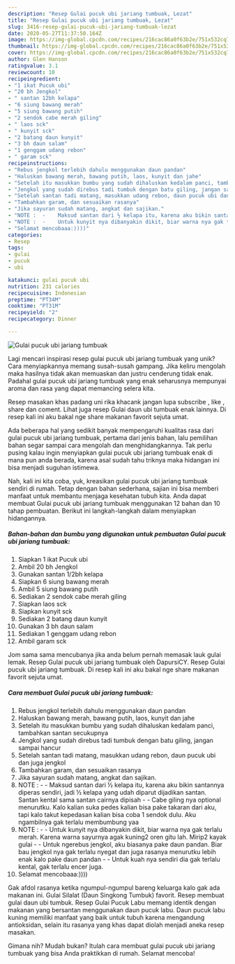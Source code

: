 ```yaml
---
description: "Resep Gulai pucuk ubi jariang tumbuak, Lezat"
title: "Resep Gulai pucuk ubi jariang tumbuak, Lezat"
slug: 3416-resep-gulai-pucuk-ubi-jariang-tumbuak-lezat
date: 2020-05-27T11:37:50.164Z
image: https://img-global.cpcdn.com/recipes/216cac86a0f63b2e/751x532cq70/gulai-pucuk-ubi-jariang-tumbuak-foto-resep-utama.jpg
thumbnail: https://img-global.cpcdn.com/recipes/216cac86a0f63b2e/751x532cq70/gulai-pucuk-ubi-jariang-tumbuak-foto-resep-utama.jpg
cover: https://img-global.cpcdn.com/recipes/216cac86a0f63b2e/751x532cq70/gulai-pucuk-ubi-jariang-tumbuak-foto-resep-utama.jpg
author: Glen Hanson
ratingvalue: 3.1
reviewcount: 10
recipeingredient:
- "1 ikat Pucuk ubi"
- "20 bh Jengkol"
- " santan 12bh kelapa"
- "6 siung bawang merah"
- "5 siung bawang putih"
- "2 sendok cabe merah giling"
- " laos sck"
- " kunyit sck"
- "2 batang daun kunyit"
- "3 bh daun salam"
- "1 genggam udang rebon"
- " garam sck"
recipeinstructions:
- "Rebus jengkol terlebih dahulu menggunakan daun pandan"
- "Haluskan bawang merah, bawang putih, laos, kunyit dan jahe"
- "Setelah itu masukkan bumbu yang sudah dihaluskan kedalam panci, tambahkan santan secukupnya"
- "Jengkol yang sudah direbus tadi tumbuk dengan batu giling, jangan sampai hancur"
- "Setelah santan tadi matang, masukkan udang rebon, daun pucuk ubi dan juga jengkol"
- "Tambahkan garam, dan sesuaikan rasanya"
- "Jika sayuran sudah matang, angkat dan sajikan."
- "NOTE :  -	Maksud santan dari ½ kelapa itu, karena aku bikin santannya diperas sendiri, jadi ½ kelapa yang udah diparut dijadikan santan. Santan kental sama santan cairnya dipisah -	Cabe giling nya optional menurutku. Kalo kalian suka pedes kalian bisa pake takaran dari aku, tapi kalo takut kepedasan kalian bisa coba 1 sendok dulu. Aku ngambilnya gak terlalu membumbung yaa"
- "NOTE :  -	Untuk kunyit nya dibanyakin dikit, biar warna nya gak terlalu merah. Karena warna sayurnya agak kuning2 oren gitu lah. Mirip2 kayak gulai -	Untuk ngerebus jengkol, aku biasanya pake daun pandan. Biar bau jengkol nya gak terlalu nyegat dan juga rasanya menurutku lebih enak kalo pake daun pandan  -	Untuk kuah nya sendiri dia gak terlalu kental, gak terlalu encer juga."
- "Selamat mencobaaa:))))"
categories:
- Resep
tags:
- gulai
- pucuk
- ubi

katakunci: gulai pucuk ubi 
nutrition: 231 calories
recipecuisine: Indonesian
preptime: "PT34M"
cooktime: "PT31M"
recipeyield: "2"
recipecategory: Dinner

---
```



![Gulai pucuk ubi jariang tumbuak](https://img-global.cpcdn.com/recipes/216cac86a0f63b2e/751x532cq70/gulai-pucuk-ubi-jariang-tumbuak-foto-resep-utama.jpg)

Lagi mencari inspirasi resep gulai pucuk ubi jariang tumbuak yang unik? Cara menyiapkannya memang susah-susah gampang. Jika keliru mengolah maka hasilnya tidak akan memuaskan dan justru cenderung tidak enak. Padahal gulai pucuk ubi jariang tumbuak yang enak seharusnya mempunyai aroma dan rasa yang dapat memancing selera kita.

Resep masakan khas padang uni rika khacank jangan lupa subscribe , like , share dan coment. Lihat juga resep Gulai daun ubi tumbuak enak lainnya. Di resep kali ini aku bakal nge share makanan favorit sejuta umat.

Ada beberapa hal yang sedikit banyak mempengaruhi kualitas rasa dari gulai pucuk ubi jariang tumbuak, pertama dari jenis bahan, lalu pemilihan bahan segar sampai cara mengolah dan menghidangkannya. Tak perlu pusing kalau ingin menyiapkan gulai pucuk ubi jariang tumbuak enak di mana pun anda berada, karena asal sudah tahu triknya maka hidangan ini bisa menjadi suguhan istimewa.


Nah, kali ini kita coba, yuk, kreasikan gulai pucuk ubi jariang tumbuak sendiri di rumah. Tetap dengan bahan sederhana, sajian ini bisa memberi manfaat untuk membantu menjaga kesehatan tubuh kita. Anda dapat membuat Gulai pucuk ubi jariang tumbuak menggunakan 12 bahan dan 10 tahap pembuatan. Berikut ini langkah-langkah dalam menyiapkan hidangannya.

<!--inarticleads1-->

##### Bahan-bahan dan bumbu yang digunakan untuk pembuatan Gulai pucuk ubi jariang tumbuak:

1. Siapkan 1 ikat Pucuk ubi
1. Ambil 20 bh Jengkol
1. Gunakan  santan 1/2bh kelapa
1. Siapkan 6 siung bawang merah
1. Ambil 5 siung bawang putih
1. Sediakan 2 sendok cabe merah giling
1. Siapkan  laos sck
1. Siapkan  kunyit sck
1. Sediakan 2 batang daun kunyit
1. Gunakan 3 bh daun salam
1. Sediakan 1 genggam udang rebon
1. Ambil  garam sck


Jom sama sama mencubanya jika anda belum pernah memasak lauk gulai lemak. Resep Gulai pucuk ubi jariang tumbuak oleh DapursiCY. Resep Gulai pucuk ubi jariang tumbuak. Di resep kali ini aku bakal nge share makanan favorit sejuta umat. 

<!--inarticleads2-->

##### Cara membuat Gulai pucuk ubi jariang tumbuak:

1. Rebus jengkol terlebih dahulu menggunakan daun pandan
1. Haluskan bawang merah, bawang putih, laos, kunyit dan jahe
1. Setelah itu masukkan bumbu yang sudah dihaluskan kedalam panci, tambahkan santan secukupnya
1. Jengkol yang sudah direbus tadi tumbuk dengan batu giling, jangan sampai hancur
1. Setelah santan tadi matang, masukkan udang rebon, daun pucuk ubi dan juga jengkol
1. Tambahkan garam, dan sesuaikan rasanya
1. Jika sayuran sudah matang, angkat dan sajikan.
1. NOTE :  - -	Maksud santan dari ½ kelapa itu, karena aku bikin santannya diperas sendiri, jadi ½ kelapa yang udah diparut dijadikan santan. Santan kental sama santan cairnya dipisah - -	Cabe giling nya optional menurutku. Kalo kalian suka pedes kalian bisa pake takaran dari aku, tapi kalo takut kepedasan kalian bisa coba 1 sendok dulu. Aku ngambilnya gak terlalu membumbung yaa
1. NOTE :  - -	Untuk kunyit nya dibanyakin dikit, biar warna nya gak terlalu merah. Karena warna sayurnya agak kuning2 oren gitu lah. Mirip2 kayak gulai - -	Untuk ngerebus jengkol, aku biasanya pake daun pandan. Biar bau jengkol nya gak terlalu nyegat dan juga rasanya menurutku lebih enak kalo pake daun pandan  - -	Untuk kuah nya sendiri dia gak terlalu kental, gak terlalu encer juga.
1. Selamat mencobaaa:))))


Gak afdol rasanya ketika ngumpul-ngumpul bareng keluarga kalo gak ada makanan ini. Gulai Silalat (Daun Singkong Tumbuk) favorit. Resep membuat gulai daun ubi tumbuk. Resep Gulai Pucuk Labu memang identik dengan makanan yang bersantan menggunakan daun pucuk labu. Daun pucuk labu kuning memiliki manfaat yang baik untuk tubuh karena mengandung antioksidan, selain itu rasanya yang khas dapat diolah menjadi aneka resep masakan. 

Gimana nih? Mudah bukan? Itulah cara membuat gulai pucuk ubi jariang tumbuak yang bisa Anda praktikkan di rumah. Selamat mencoba!
